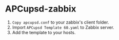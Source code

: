 # APCupsd-zabbix
 
1. `Copy apcupsd.conf` to your zabbix's client folder.
2. Import `APCupsd Template 60.yaml` to Zabbix server.
3. Add the template to your hosts.